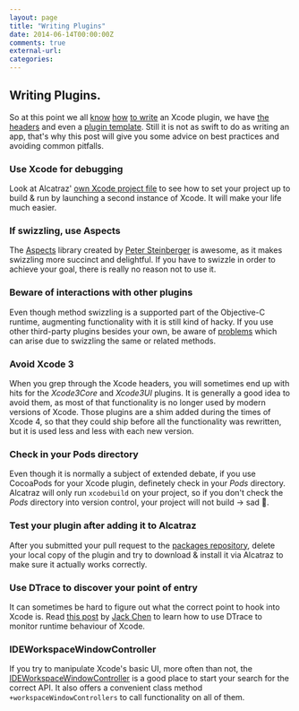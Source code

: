 ```yaml
---
layout: page
title: "Writing Plugins"
date: 2014-06-14T00:00:00Z
comments: true
external-url:
categories:
---
```


## Writing Plugins.

So at this point we all [know][1] [how][2] [to write][3] an Xcode plugin, we have [the headers][4] and even a [plugin template][5]. Still it is not as swift to do as writing an app, that's why this post will give you some advice on best practices and avoiding common pitfalls.

### Use Xcode for debugging

Look at Alcatraz' [own Xcode project file][9] to see how to set your project up to build & run by launching a second instance of Xcode. It will make your life much easier.

### If swizzling, use Aspects

The [Aspects][6] library created by [Peter Steinberger][7] is awesome, as it makes swizzling more succinct and delightful. If you have to swizzle in order to achieve your goal, there is really no reason not to use it.

### Beware of interactions with other plugins

Even though method swizzling is a supported part of the Objective-C runtime, augmenting functionality with it is still kind of hacky. If you use other third-party plugins besides your own, be aware of [problems][8] which can arise due to swizzling the same or related methods.

### Avoid Xcode 3

When you grep through the Xcode headers, you will sometimes end up with hits for the *Xcode3Core* and *Xcode3UI* plugins. It is generally a good idea to avoid them, as most of that functionality is no longer used by modern versions of Xcode. Those plugins are a shim added during the times of Xcode 4, so that they could ship before all the functionality was rewritten, but it is used less and less with each new version.

### Check in your Pods directory

Even though it is normally a subject of extended debate, if you use CocoaPods for your Xcode plugin, definetely check in your *Pods* directory. Alcatraz will only run `xcodebuild` on your project, so if you don't check the *Pods* directory into version control, your project will not build -> sad 🐼.

### Test your plugin after adding it to Alcatraz

After you submitted your pull request to the [packages repository][10], delete your local copy of the plugin and try to download & install it via Alcatraz to make sure it actually works correctly.

### Use DTrace to discover your point of entry

It can sometimes be hard to figure out what the correct point to hook into Xcode is. Read [this post][11] by [Jack Chen][12] to learn how to use DTrace to monitor runtime behaviour of Xcode.

### IDEWorkspaceWindowController

If you try to manipulate Xcode's basic UI, more often than not, the [IDEWorkspaceWindowController][13] is a good place to start your search for the correct API. It also offers a convenient class method `+workspaceWindowControllers` to call functionality on all of them.


[1]: https://www.youtube.com/watch?v=6LcflnBHyXs
[2]: http://vimeo.com/85025185
[3]: http://mdevcon.com/posts/2014/01/09/kendall-helmstetter-gelner/
[4]: https://github.com/luisobo/Xcode-RuntimeHeaders
[5]: https://github.com/kattrali/Xcode5-Plugin-Template
[6]: https://github.com/steipete/Aspects
[7]: http://petersteinberger.com/
[8]: https://github.com/neonichu/BBUDebuggerTuckAway/issues/11
[9]: https://github.com/supermarin/Alcatraz/tree/master/Alcatraz.xcodeproj
[10]: https://github.com/supermarin/alcatraz-packages
[11]: http://chen.do/blog/2013/10/22/reverse-engineering-xcode-with-dtrace/
[12]: https://twitter.com/chendo
[13]: https://github.com/luisobo/Xcode-RuntimeHeaders/blob/master/IDEKit/IDEWorkspaceWindowController.h
